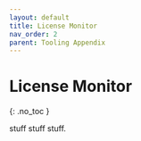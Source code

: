 ```yaml
---
layout: default
title: License Monitor
nav_order: 2
parent: Tooling Appendix
---
```


# License Monitor
{: .no_toc }

stuff stuff stuff.
